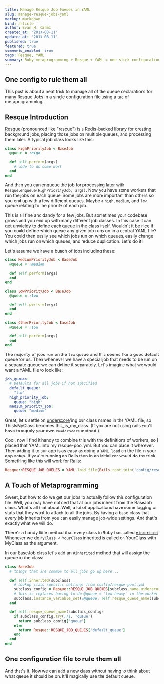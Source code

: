```yaml
---
title: Manage Resque Job Queues in YAML
slug: manage-resque-jobs-yaml
markup: markdown
kind: article
author: Evan H. Carmi
created_at: "2013-08-11"
updated_at: "2013-08-11"
published: true
featured: true
comments_enabled: true
tags: Resque, YAML
summary: Ruby metaprogramming + Resque + YAML = one slick configuration file.
---
```

## One config to rule them all

This post is about a neat trick to manage all of the queue declarations for many Resque Jobs in a single configuration file using a tad of metaprogramming.

## Resque Introduction

[Resque]( https://github.com/resque/resque/ ) (pronounced like "rescue") is a Redis-backed library for creating background jobs, placing those jobs on multiple queues, and processing them later. A typical job class looks like this:

~~~ ruby
class HighPriorityJob < BaseJob
  @queue = :high

  def self.perform(args)
    # code to do some work
  end
end
~~~

And then you can enqueue the job for processing later with `Resque.enqueue(HighPriorityJob, args)`. Now you have some workers that run the jobs on each queue. Some jobs are more important than others so you end up with a few different queues. Maybe a `high`, `medium`, and `low` queue relating to the priority of each job.

This is all fine and dandy for a few jobs. But sometimes your codebase grows and you end up with many different job classes. In this case it can get unwieldy to define each queue in the class itself. Wouldn't it be nice if you could define which queue any given job runs on in a central YAML file? You could then easily see which jobs run on which queues, easily change which jobs run on which queues, and reduce duplication. Let's do it!

Let's assume we have a bunch of jobs including these:

~~~ ruby
class MediumPriorityJob < BaseJob
  @queue = :medium

  def self.perform(args)
  end
end
~~~

~~~ ruby
class LowPriorityJob < BaseJob
  @queue = :low

  def self.perform(args)
  end
end
~~~

~~~ ruby
class OtherPriorityJob < BaseJob
  @queue = :low

  def self.perform(args)
  end
end
~~~

 The majority of jobs run on the `low` queue and this seems like a good default queue for us. Then whenever we have a special job that needs to be run on a separate queue we can define it separately. Let's imagine what we would want a YAML file to look like:

~~~ yaml
job_queues:
  # Defaults for all jobs if not specified
  default_queue:
    "low"
  high_priority_job:
    queue: "high"
  medium_priority_job:
    queue: "medium"
~~~

Great, let's settle on [underscore](http://api.rubyonrails.org/classes/ActiveSupport/Inflector.html#method-i-underscore)'ing our class names in the YAML file, so ThisIsMyClass becomes this_is_my_class. (If you are not using rails you'll have to supply your own `#underscore` method.)

Cool, now I find it handy to combine this with the definitions of workers, so I placed that YAML into my resque-pool.yml. But you can place it wherever. Then adding it to our app is as easy as doing a `YAML.load` on the file in your app setup. If you're running on Rails then in an initializer would do the trick. Something like this will work for Rails:

~~~ ruby
Resque::RESQUE_JOB_QUEUES = YAML.load_file(Rails.root.join('config/resque-pool.yml'))['job_queues']
~~~

## A Touch of Metaprogramming

Sweet, but how to do we get our jobs to actually follow this configuration file. Well, you may have noticed that all our jobs inherit from the BaseJob class. What's all that about. Well, a lot of applications have some logging or stats that they want to attach to all the jobs. By having a base class that every job inherits from you can easily manage job-wide settings. And that's exactly what we will do.

There's a handy little method that every class in Ruby has called [`#inherited`](http://www.ruby-doc.org/core-2.0/Class.html#method-i-inherited)  Whenever we do `MyClass < YourClass` inherited is called on YourClass with MyClass as the argument.

In our BaseJob class let's add an `#inherited` method that will assign the queue to the class:

~~~ ruby
class BaseJob
  # things that are common to all jobs go up here...

  def self.inherited(subclass)
    # Lookup class specific settings from config/resque-pool.yml
    subclass_config = Resque::RESQUE_JOB_QUEUES[subclass.name.underscore]
    # this is replaces having to do @queue = 'low-heavy' in the worker classes
    subclass.instance_variable_set(:@queue, self.resque_queue_name(subclass_config))
  end

  def self.resque_queue_name(subclass_config)
    if subclass_config.try(:[], 'queue')
      return subclass_config['queue']
    else
      return Resque::RESQUE_JOB_QUEUES['default_queue']
    end
  end
end
~~~

## One configuration file to rule them all

And that's it. Now we can add a new class without having to think about what queue it should be on. It'll magically use the default queue.

